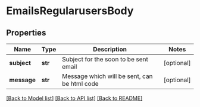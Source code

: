 # EmailsRegularusersBody

## Properties
Name | Type | Description | Notes
------------ | ------------- | ------------- | -------------
**subject** | **str** | Subject for the soon to be sent email | [optional] 
**message** | **str** | Message which will be sent, can be html code | [optional] 

[[Back to Model list]](../README.md#documentation-for-models) [[Back to API list]](../README.md#documentation-for-api-endpoints) [[Back to README]](../README.md)

